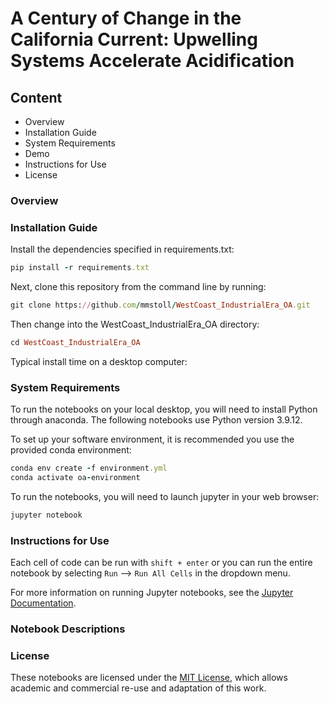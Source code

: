 # A Century of Change in the California Current: Upwelling Systems Accelerate Acidification 

## Content
 - Overview
 - Installation Guide
 - System Requirements
 - Demo
 - Instructions for Use
 - License

### Overview

### Installation Guide
Install the dependencies specified in requirements.txt:
```ruby
pip install -r requirements.txt
```
Next, clone this repository from the command line by running:
```ruby
git clone https://github.com/mmstoll/WestCoast_IndustrialEra_OA.git
```
Then change into the WestCoast_IndustrialEra_OA directory:
```ruby
cd WestCoast_IndustrialEra_OA
```
Typical install time on a desktop computer: 

### System Requirements
To run the notebooks on your local desktop, you will need to install Python through anaconda. The following notebooks use Python version 3.9.12.

To set up your software environment, it is recommended you use the provided conda environment:
```ruby
conda env create -f environment.yml
conda activate oa-environment
```
To run the notebooks, you will need to launch jupyter in your web browser:
```ruby
jupyter notebook
```

### Instructions for Use
Each cell of code can be run with ```shift + enter``` or you can run the entire notebook by selecting ```Run``` --> ```Run All Cells``` in the dropdown menu.

For more information on running Jupyter notebooks, see the [Jupyter Documentation](https://docs.jupyter.org/en/latest/).


### Notebook Descriptions

### License
These notebooks are licensed under the [MIT License](/LICENSE), which allows academic and commercial re-use and adaptation of this work.
